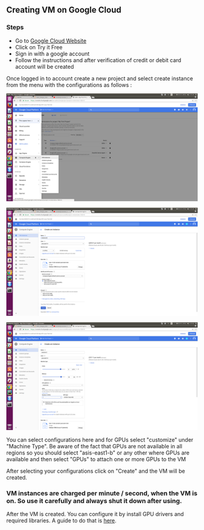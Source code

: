 ## Creating VM on Google Cloud
### Steps
- Go to [Google Cloud Website](https://cloud.google.com)
- Click on Try it Free
- Sign in with a google account
- Follow the instructions and after verification of credit or debit card account will be created


Once logged in to account create a new project  and select create instance from the menu with the configurations as follows : 

![VM Instance](./Images/vm_instance.png)

![VM Instance](./Images/configure_1.png)

![VM Instance](./Images/configure_2.png)

You can select configurations here and for GPUs select "customize" under "Machine Type". Be aware of the fact that GPUs are not available in all regions so you should select "asis-east1-b" or any other where GPUs are available and then select "GPUs" to attach one or more GPUs to the VM

After selecting your configurations click on "Create" and the VM will be created.

### VM instances are charged per minute / second, when the VM is on. So use it carefully and always shut it down after using.

After the VM is created. You can configure it by install GPU drivers and required libraries. A guide to do that is [here]("./README.md").